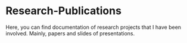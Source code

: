 # Research-Publications

Here, you can find documentation of research projects that I have been involved. Mainly, papers and slides of presentations.
